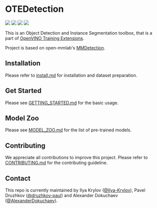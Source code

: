 
# OTEDetection

![](https://img.shields.io/badge/python-3.6%7C3.7-green)
![](https://img.shields.io/badge/pytorch-1.4-orange)
![](https://img.shields.io/badge/openvino-2020.2-blue)
![](https://img.shields.io/badge/onnxruntime-1.1.2-yellow)


This is an Object Detection and Instance Segmentation toolbox, that is a part of [OpenVINO Training Extensions](https://github.com/opencv/openvino_training_extensions).

Project is based on open-mmlab's [MMDetection](https://github.com/open-mmlab/mmdetection).

## Installation

Please refer to [install.md](docs/install.md) for installation and dataset preparation.

## Get Started

Please see [GETTING_STARTED.md](docs/GETTING_STARTED.md) for the basic usage.

## Model Zoo

Please see [MODEL_ZOO.md](docs/MODEL_ZOO.md) for the list of pre-trained models.

## Contributing

We appreciate all contributions to improve this project. Please refer to [CONTRIBUTING.md](.github/CONTRIBUTING.md) for the contributing guideline.

## Contact

This repo is currently maintained by Ilya Krylov ([@Ilya-Krylov](https://github.com/Ilya-Krylov)), Pavel Druzhkov ([@druzhkov-paul](https://github.com/druzhkov-paul)) and Alexander Dokuchaev ([@AlexanderDokuchaev](https://github.com/AlexanderDokuchaev)).

